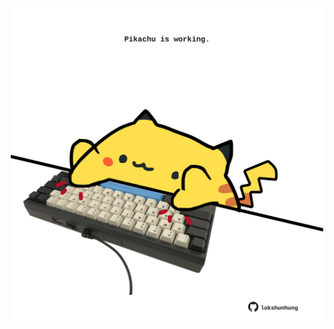 <!-- built at 04/12/2024, 18:00:49 UTC -->
<p align="center">
  <img width="500" height="500" src="./ReadmeImage.svg">
</p>
